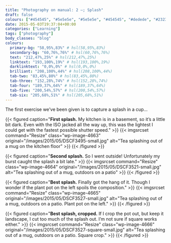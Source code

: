 ```yaml
---
title: "Photography on manual: 2 –; Splash"
draft: false
colours: ["#454545", "#5e5e5e", "#5e5e5e", "#454545", "#dedede", "#232323", "#dedede"]
date: 2015-05-03T19:37:04+00:00
categories: ["Learning"]
tags: ["photography"]
body_classes: "blog"
colours:
  primary-bg: "58,95%,83%" # hsl(58,95%,83%)
  secondary-bg: "60,76%,76%" # hsl(60,76%,76%)
  text: "212,47%,25%" # hsl(212,47%,25%)
  linktext: "193,100%,19%" # hsl(193,100%,19%)
  darklinktext: "0,0%,0%" # hsl(0,0%,0%)
  brilliant: "208,100%,44%" # hsl(208,100%,44%)
  tab-two: "83,45%,80%" # hsl(83,45%,80%)
  tab-three: "152,28%,74%" # hsl(152,28%,74%)
  tab-four: "189,37%,64%" # hsl(189,37%,64%)
  tab-five: "200,54%,57%" # hsl(200,54%,57%)
  tab-six: "205,68%,51%" # hsl(205,68%,51%)
---
```


The first exercise we’ve been given is to capture a splash in a cup…

{{< figured caption="**First splash.** My kitchen is in a basement, so it’s a little bit dark. Even with the ISO jacked all the way up, this was the lightest I could get with the fastest possible shutter speed." >}}
  {{< imgsrcset command="Resize" class="wp-image-4663" original="/images/2015/05/DSCF3495-small.jpg" alt="Tea splashing out of a mug on the kitchen floor" >}}
{{< /figured >}}

{{< figured caption="**Second splash.** So I went outside! Unfortunately my burst caught the splash a bit late." >}}
  {{< imgsrcset command="Resize" class="wp-image-4664" original="/images/2015/05/DSCF3521-small.jpg" alt="Tea splashing out of a mug, outdoors on a patio" >}}
{{< /figured >}}

{{< figured caption="**Best splash.** Finally got the hang of it. Though I wonder if the plant pot on the left spoils the composition." >}}
  {{< imgsrcset command="Resize" class="wp-image-4665" original="/images/2015/05/DSCF3527-small.jpg" alt="Tea splashing out of a mug, outdoors on a patio. Plant pot on the left." >}}
{{< /figured >}}

{{< figured caption="**Best splash, cropped.** If I crop the pot out, but keep it landscape, I cut too much of the splash out. I’m not sure if square works either." >}}
  {{< imgsrcset command="Resize" class="wp-image-4666" original="/images/2015/05/DSCF3527-square-small.jpg" alt="Tea splashing out of a mug, outdoors on a patio. Square crop." >}}
{{< /figured >}}

